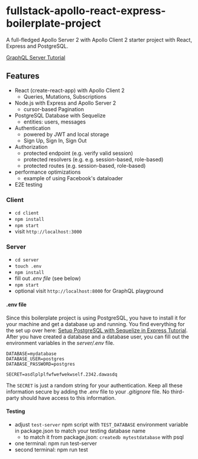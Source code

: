 # fullstack-apollo-react-express-boilerplate-project

A full-fledged Apollo Server 2 with Apollo Client 2 starter project with React, Express and PostgreSQL. 

[GraphQL Server Tutorial](https://www.robinwieruch.de/graphql-apollo-server-tutorial/)

## Features

* React (create-react-app) with Apollo Client 2
  * Queries, Mutations, Subscriptions
* Node.js with Express and Apollo Server 2
  * cursor-based Pagination
* PostgreSQL Database with Sequelize
  * entities: users, messages
* Authentication
  * powered by JWT and local storage
  * Sign Up, Sign In, Sign Out
* Authorization
  * protected endpoint (e.g. verify valid session)
  * protected resolvers (e.g. e.g. session-based, role-based)
  * protected routes (e.g. session-based, role-based)
* performance optimizations
  * example of using Facebook's dataloader
* E2E testing

### Client

* `cd client`
* `npm install`
* `npm start`
* visit `http://localhost:3000`

### Server

* `cd server`
* `touch .env`
* `npm install`
* fill out *.env file* (see below)
* `npm start`
* optional visit `http://localhost:8000` for GraphQL playground

#### .env file

Since this boilerplate project is using PostgreSQL, you have to install it for your machine and get a database up and running. You find everything for the set up over here: [Setup PostgreSQL with Sequelize in Express Tutorial](https://www.robinwieruch.de/postgres-express-setup-tutorial). After you have created a database and a database user, you can fill out the environment variables in the *server/.env* file.

```
DATABASE=mydatabase
DATABASE_USER=postgres
DATABASE_PASSWORD=postgres

SECRET=asdlplplfwfwefwekwself.2342.dawasdq
```

The `SECRET` is just a random string for your authentication. Keep all these information secure by adding the *.env* file to your *.gitignore* file. No third-party should have access to this information.

#### Testing

* adjust `test-server` npm script with `TEST_DATABASE` environment variable in package.json to match your testing database name
  * to match it from package.json: `createdb mytestdatabase` with psql
* one terminal: npm run test-server
* second terminal: npm run test
